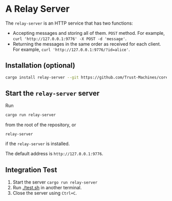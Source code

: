 # A Relay Server

The `relay-server` is an HTTP service that has two functions:

- Accepting messages and storing all of them. `POST` method. 
  For example, `curl 'http://127.0.0.1:9776' -X POST -d 'message'`. 
- Returning the messages in the same order as received for each client. 
  For example, `curl 'http://127.0.0.1:9776/?id=alice'`. 

## Installation (optional)

```sh
cargo install relay-server --git https://github.com/Trust-Machines/core-eng
```

## Start the `relay-server` server

Run

```sh
cargo run relay-server 
```

from the root of the repository, or

```
relay-server
```

if the `relay-server` is installed.

The default address is `http://127.0.0.1:9776`.

## Integration Test

1. Start the server `cargo run relay-server`
2. Run [./test.sh](./test.sh) in another terminal.
3. Close the server using `Ctrl+C`.
